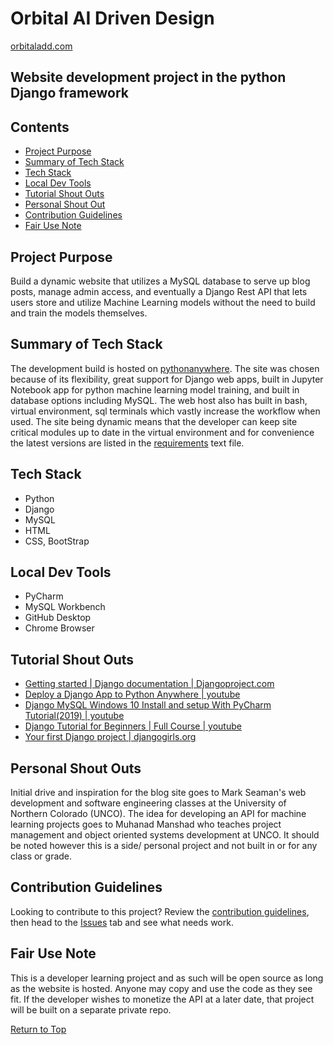 # Orbital AI Driven Design

[orbitaladd.com](http://www.orbitaladd.pythonanywhere.com)

## Website development project in the python Django framework
## Contents
* [Project Purpose](#Project-Purpose)
* [Summary of Tech Stack](#Summary-of-Tech-Stack)
* [Tech Stack](#Tech-Stack)
* [Local Dev Tools](#Local-Dev-Tools)
* [Tutorial Shout Outs](#Tutorial-Shout-Outs)
* [Personal Shout Out](#Personal-Shout-Outs)
* [Contribution Guidelines](#Contribution-Guidelines)
* [Fair Use Note](#Fair-Use-Note)

## Project Purpose
Build a dynamic website that utilizes a MySQL database to serve up blog posts, 
manage admin access, and eventually a Django Rest API that lets users store 
and utilize Machine Learning models without the need to build and train the
models themselves.  

## Summary of Tech Stack
The development build is hosted on [pythonanywhere](http://www.pythonanywhere.com).
The site was chosen because of its flexibility, great support for Django web apps, 
built in Jupyter Notebook app for python machine learning model training, and built
in database options including MySQL.  The web host also has built in bash, virtual 
environment, sql terminals which vastly increase the workflow when used.  The site
being dynamic means that the developer can keep site critical modules up to date in 
the virtual environment and for convenience the latest versions are listed in the
[requirements](requirements.txt) text file.

## Tech Stack
* Python
* Django
* MySQL
* HTML
* CSS, BootStrap
 
## Local Dev Tools
* PyCharm
* MySQL Workbench
* GitHub Desktop
* Chrome Browser

## Tutorial Shout Outs
* [Getting started | Django documentation | Djangoproject.com](https://docs.djangoproject.com/en/3.1/intro/)
* [Deploy a Django App to Python Anywhere | youtube](https://youtu.be/Y4c4ickks2A)
* [Django MySQL Windows 10 Install and setup With PyCharm Tutorial(2019) | youtube](https://youtu.be/lEAkVoI8w4Q)
* [Django Tutorial for Beginners | Full Course | youtube](https://www.youtube.com/watch?v=OTmQOjsl0eg)
* [Your first Django project | djangogirls.org](https://tutorial.djangogirls.org/en/django_start_project/)

## Personal Shout Outs
Initial drive and inspiration for the blog site goes to Mark Seaman's web development and
software engineering classes at the University of Northern Colorado (UNCO).  The idea for developing
an API for machine learning projects goes to Muhanad Manshad who teaches project management and object 
oriented systems development at UNCO.  It should be noted however this is a side/ personal project and not
built in or for any class or grade.

## Contribution Guidelines
Looking to contribute to this project?  Review the [contribution guidelines](docs/contributions.md), then head 
to the [Issues](https://github.com/KevinBRitter/OrbitalADD_Django_Dev/issues) tab and see what needs work.
  
## Fair Use Note
This is a developer learning project and as such will be open source as long 
as the website is hosted.  Anyone may copy and use the code as they see fit. If the developer wishes 
to monetize the API at a later date, that project will be built on a separate private repo.

[Return to Top](#Orbital-AI-Driven-Design)
